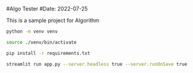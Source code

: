 #Algo Tester
#Date: 2022-07-25

This is a sample project for Algorithm 

```sh
python -m venv venv
```

```sh
source ./venv/bin/activate
```

```sh
pip install -r requirements.txt
```

```sh
streamlit run app.py --server.headless true --server.runOnSave true
```
